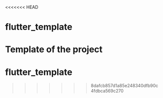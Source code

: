 <<<<<<< HEAD
# flutter_template

Template of the project
=======
# flutter_template
>>>>>>> 8dafcb857d1a85e248340dfb90c4fdbca569c270
